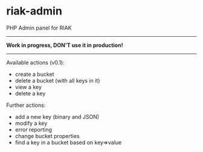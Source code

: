 riak-admin
==========

PHP Admin panel for RIAK

***************************
<b>Work in progress, DON'T use it in production!</b>
***************************

Available actions (v0.1):
- create a bucket
- delete a bucket (with all keys in it)
- view a key
- delete a key

Further actions:
- add a new key (binary and JSON)
- modify a key
- error reporting
- change bucket properties
- find a key in a bucket based on key=>value